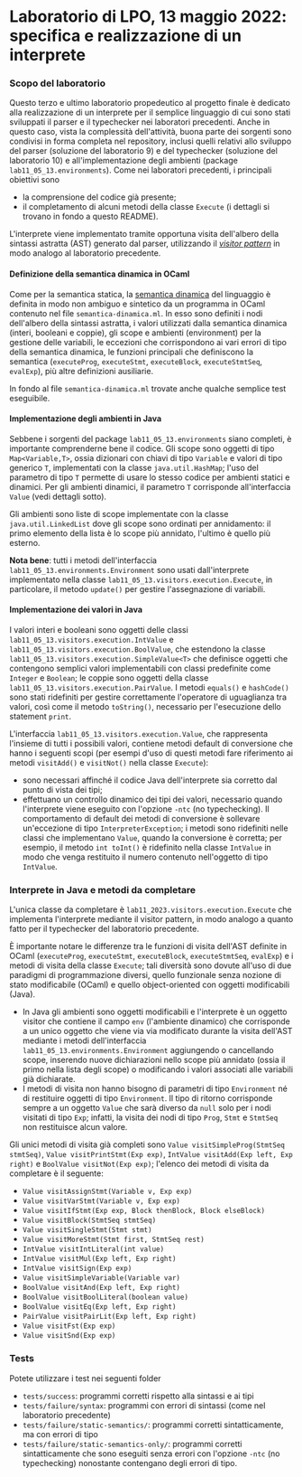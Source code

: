 # Laboratorio di LPO, 13 maggio 2022: specifica e realizzazione di un interprete

### Scopo del laboratorio
Questo terzo e ultimo laboratorio propedeutico al progetto finale  è dedicato alla realizzazione di un interprete per il semplice linguaggio di cui
sono stati sviluppati il parser e il typechecker nei laboratori precedenti. Anche in questo caso, vista la complessità dell'attività,
buona parte dei sorgenti sono condivisi in forma completa nel repository, inclusi quelli relativi allo sviluppo del parser (soluzione del laboratorio 9) e del typechecker  (soluzione del laboratorio 10) e all'implementazione degli ambienti (package `lab11_05_13.environments`). Come nei laboratori precedenti, i principali obiettivi sono
- la comprensione del codice già presente;
- il completamento di alcuni metodi della classe `Execute` (i dettagli si trovano in fondo a questo README).

L'interprete viene implementato tramite opportuna visita dell'albero della sintassi astratta (AST) generato dal parser, utilizzando il
[*visitor pattern*](https://2021.aulaweb.unige.it/mod/resource/view.php?id=106145) in modo analogo al laboratorio precedente.

#### Definizione della semantica dinamica in OCaml
Come per la semantica statica, la [semantica dinamica](https://2021.aulaweb.unige.it/mod/resource/view.php?id=109487) del linguaggio è definita in modo non ambiguo e sintetico da un programma in OCaml contenuto nel file `semantica-dinamica.ml`. 
In esso sono definiti i nodi dell'albero della sintassi astratta, i valori utilizzati dalla semantica dinamica (interi, booleani e coppie), gli scope e ambienti (environment) per la gestione delle variabili, le eccezioni che corrispondono ai vari errori di tipo della semantica dinamica, le funzioni principali che definiscono la semantica (`executeProg`, `executeStmt`, `executeBlock`, `executeStmtSeq`, `evalExp`), più altre definizioni ausiliarie.

In fondo al file `semantica-dinamica.ml` trovate anche qualche semplice test eseguibile.

#### Implementazione degli ambienti in Java
Sebbene i sorgenti del package `lab11_05_13.environments` siano completi, è importante comprenderne bene il codice. 
Gli scope sono oggetti di tipo `Map<Variable,T>`, ossia dizionari con chiavi di tipo `Variable` e valori di tipo generico `T`, implementati con la classe `java.util.HashMap`; l'uso del parametro di tipo `T` permette di usare lo stesso codice per ambienti statici e dinamici. Per gli ambienti dinamici, il parametro `T` corrisponde all'interfaccia `Value` (vedi dettagli sotto). 

Gli ambienti sono liste di scope implementate con la classe `java.util.LinkedList` dove gli scope sono ordinati per annidamento: il primo elemento della lista è lo scope più annidato, l'ultimo è quello più esterno. 

**Nota bene**: tutti i metodi dell'interfaccia `lab11_05_13.environments.Environment` sono usati dall'interprete implementato nella classe `lab11_05_13.visitors.execution.Execute`, in particolare, il metodo `update()` per gestire l'assegnazione di variabili.

#### Implementazione dei valori in Java
I valori interi e booleani sono oggetti delle classi `lab11_05_13.visitors.execution.IntValue` e `lab11_05_13.visitors.execution.BoolValue`, che estendono
la classe `lab11_05_13.visitors.execution.SimpleValue<T>` che definisce oggetti che contengono semplici valori implementabili con classi predefinite
come `Integer` e `Boolean`; le coppie sono oggetti della classe `lab11_05_13.visitors.execution.PairValue`. I metodi `equals()` e `hashCode()` sono stati ridefiniti per gestire correttamente l'operatore di uguaglianza tra valori, così come il metodo `toString()`, necessario per l'esecuzione dello statement `print`. 

L'interfaccia `lab11_05_13.visitors.execution.Value`, che rappresenta l'insieme di tutti i possibili valori, contiene metodi default di conversione
che hanno i seguenti scopi (per esempi d'uso di questi metodi fare riferimento ai metodi `visitAdd()` e `visitNot()` nella classe `Execute`):
- sono necessari affinché il codice Java dell'interprete sia corretto dal punto di vista dei tipi;
- effettuano un controllo dinamico dei tipi dei valori, necessario quando l'interprete viene eseguito con l'opzione `-ntc` (no typechecking). 
Il comportamento di default dei metodi di conversione è sollevare un'eccezione di tipo `InterpreterException`; i metodi sono ridefiniti nelle classi che implementano `Value`, quando la conversione è corretta; per esempio, il metodo `int toInt()` è ridefinito nella classe `IntValue` in modo che venga restituito il numero contenuto nell'oggetto di tipo `IntValue`.   

### Interprete in Java e metodi da completare
L'unica classe da completare è `lab11_2023.visitors.execution.Execute` che implementa l'interprete mediante il visitor pattern, in modo analogo
a quanto fatto per il typechecker del laboratorio precedente.

È importante notare le differenze tra le funzioni di visita dell'AST definite in OCaml (`executeProg`, `executeStmt`, `executeBlock`, `executeStmtSeq`, `evalExp`) e i metodi di visita della classe `Execute`; tali diversità sono dovute all'uso di due paradigmi di programmazione diversi, quello funzionale senza nozione di stato modificabile (OCaml) e quello object-oriented con oggetti modificabili (Java).

* In Java gli ambienti sono oggetti modificabili e l'interprete è un oggetto visitor che contiene il campo `env` (l'ambiente dinamico) che corrisponde a un unico oggetto che viene via via modificato durante la visita dell'AST mediante i metodi dell'interfaccia `lab11_05_13.environments.Environment` aggiungendo o cancellando scope, inserendo nuove dichiarazioni nello scope più annidato (ossia il primo nella lista degli scope) o modificando i valori associati alle variabili già dichiarate.
* I metodi di visita non hanno bisogno di parametri di tipo `Environment` né di restituire oggetti di tipo `Environment`. Il tipo di ritorno corrisponde sempre a un oggetto `Value` che sarà diverso da `null` solo per i nodi visitati di tipo `Exp`; infatti, la visita dei nodi di tipo `Prog`, `Stmt` e `StmtSeq` non restituisce alcun valore.

Gli unici metodi di visita già completi sono `Value visitSimpleProg(StmtSeq stmtSeq)`, `Value visitPrintStmt(Exp exp)`, `IntValue visitAdd(Exp left, Exp right)` e `BoolValue visitNot(Exp exp)`;  l'elenco dei metodi di visita da completare è il seguente:

- `Value visitAssignStmt(Variable v, Exp exp)`
- `Value visitVarStmt(Variable v, Exp exp)`
- `Value visitIfStmt(Exp exp, Block thenBlock, Block elseBlock)`
- `Value visitBlock(StmtSeq stmtSeq)`
- `Value visitSingleStmt(Stmt stmt)`
- `Value visitMoreStmt(Stmt first, StmtSeq rest)`
- `IntValue visitIntLiteral(int value)`
- `IntValue visitMul(Exp left, Exp right)`
- `IntValue visitSign(Exp exp)`
- `Value visitSimpleVariable(Variable var)`
- `BoolValue visitAnd(Exp left, Exp right)`
- `BoolValue visitBoolLiteral(boolean value)`
- `BoolValue visitEq(Exp left, Exp right)`
- `PairValue visitPairLit(Exp left, Exp right)`
- `Value visitFst(Exp exp)`
- `Value visitSnd(Exp exp)`

### Tests
Potete utilizzare i test nei seguenti folder
- `tests/success`: programmi corretti rispetto alla sintassi e ai tipi
- `tests/failure/syntax`: programmi con errori di sintassi (come nel laboratorio precedente)
- `tests/failure/static-semantics/`: programmi corretti sintatticamente, ma con errori di tipo
- `tests/failure/static-semantics-only/`: programmi corretti sintatticamente che sono eseguiti senza errori con l'opzione `-ntc` (no typechecking) nonostante contengano degli errori di tipo. 
